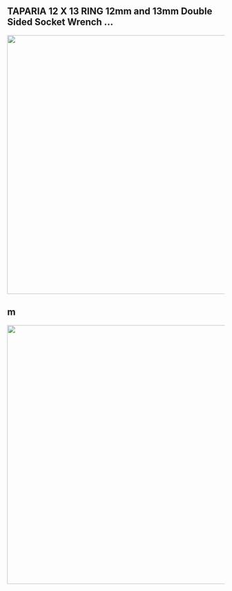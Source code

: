 

## TAPARIA 12 X 13 RING 12mm and 13mm Double Sided Socket Wrench ...


<!--[profile](./w.jpg)-->
<img src="r2.jpg" width="600"/>

## m

<!--[profile](./w.jpg)-->
<img src="w1.jpg" width="600"/>
